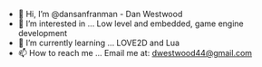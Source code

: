 - 👋 Hi, I’m @dansanfranman - Dan Westwood
- 👀 I’m interested in ... Low level and embedded, game engine development
- 🌱 I’m currently learning ... LOVE2D and Lua
- 📫 How to reach me ... Email me at: dwestwood44@gmail.com

<!---
dansanfranman/dansanfranman is a ✨ special ✨ repository because its `README.md` (this file) appears on your GitHub profile.
You can click the Preview link to take a look at your changes.
--->
